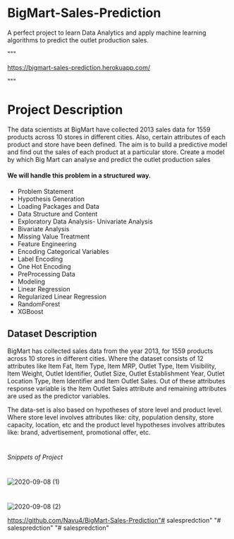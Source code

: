 # BigMart-Sales-Prediction
A perfect project to learn Data Analytics and apply machine learning algorithms to predict the outlet production sales.


"""

https://bigmart-sales-prediction.herokuapp.com/

"""
# Project Description
The data scientists at BigMart have collected 2013 sales data for 1559 products across 10 stores in different cities. Also, certain attributes of each product and store have been defined. The aim is to build a predictive model and find out the sales of each product at a particular store. Create a model by which Big Mart can analyse and predict the outlet production sales

#### We will handle this problem in a structured way.

- Problem Statement
- Hypothesis Generation
- Loading Packages and Data
- Data Structure and Content
- Exploratory Data Analysis- Univariate Analysis
- Bivariate Analysis
- Missing Value Treatment
- Feature Engineering
- Encoding Categorical Variables
- Label Encoding
- One Hot Encoding
- PreProcessing Data
- Modeling
- Linear Regression
- Regularized Linear Regression
- RandomForest
- XGBoost

## Dataset Description 
BigMart has collected sales data from the year 2013, for 1559 products across 10 stores in different cities. Where the dataset consists of 12 attributes like Item Fat, Item Type, Item MRP, Outlet Type, Item Visibility, Item Weight, Outlet Identifier, Outlet Size, Outlet Establishment Year, Outlet Location Type, Item Identifier and Item Outlet Sales. Out of these attributes response variable is the Item Outlet Sales attribute and remaining attributes are used as the predictor variables. 

The data-set is also based on hypotheses of store level and product level. Where store level involves attributes like: city, population density, store capacity, location, etc and the product level hypotheses involves attributes like: brand, advertisement, promotional offer, etc.

#
###### Snippets of Project
#
![2020-09-08 (1)](https://user-images.githubusercontent.com/51900952/92484737-ac70fc00-f207-11ea-8d72-22e0e8bc749a.png)
#
![2020-09-08 (2)](https://user-images.githubusercontent.com/51900952/92484832-c6aada00-f207-11ea-9d57-ed5b48793b8f.png)

https://github.com/Navu4/BigMart-Sales-Prediction"# salespredction" 
"# salespredction" 
"# salespredction" 
